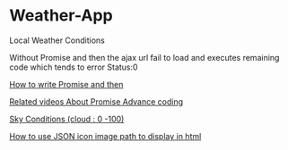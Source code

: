 # Weather-App
Local Weather Conditions

Without Promise and then the ajax url fail to load and executes remaining code which tends to error Status:0

<a href="https://medium.com/coding-design/writing-better-ajax-8ee4a7fb95f ">How to write Promise and then</a>  

<a href="https://www.youtube.com/watch?v=2d7s3spWAzo">Related videos About Promise Advance coding </a>

<a href="http://weather.gfc.state.ga.us/Info/WXexp.aspx"> Sky Conditions (cloud : 0 -100)</a>



<a href="http://www.jquerybyexample.net/2013/04/how-to-display-load-images-from-json-file-jquery.html" > How to use JSON icon image path to display in html </a>




